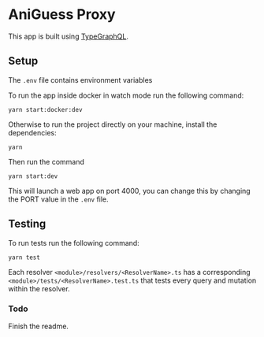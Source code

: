 # AniGuess Proxy

This app is built using [TypeGraphQL](https://typegraphql.com/).

## Setup

The `.env` file contains environment variables

To run the app inside docker in watch mode run the following command:

```
yarn start:docker:dev
```

Otherwise to run the project directly on your machine, install the dependencies:

```
yarn
```

Then run the command

```
yarn start:dev
```

This will launch a web app on port 4000, you can change this by changing the PORT value in the `.env` file.

## Testing

To run tests run the following command:

```
yarn test
```

Each resolver `<module>/resolvers/<ResolverName>.ts` has a corresponding `<module>/tests/<ResolverName>.test.ts` that tests every query and mutation within the resolver.

### Todo

Finish the readme.
